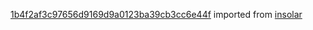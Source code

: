 [1b4f2af3c97656d9169d9a0123ba39cb3cc6e44f](https://github.com/insolar/insolar/commit/1b4f2af3c97656d9169d9a0123ba39cb3cc6e44f) imported from [insolar](https://github.com/insolar/insolar)

